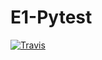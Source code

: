 # E1-Pytest

[![Travis][build-badge]][build]

[build-badge]: https://img.shields.io/travis/alenapliusnina/E1-Pytest/master.svg?branch=main?style=flat-square

[build]: https://travis-ci.com/AlenaPliusnina/E1-Pytest
